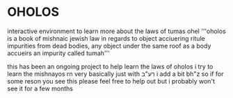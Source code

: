 # OHOLOS
interactive environment to learn more about the laws of tumas ohel
'''oholos is a book of mishnaic jewish law in regards to object acciuering ritule impurities from
dead bodies, any object under the same roof as a body accueirs an impurity called tumah'''

this has been an ongoing project to help learn the laws of oholos
i try to learn the mishnayos rn very basically just with רע"ב
i add a bit bh"z so if for some reson you see this please feel free to help out but i probably won't see it for a few months
